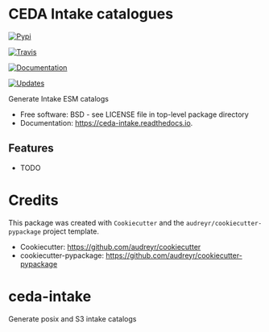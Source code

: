 # CEDA Intake catalogues


[![Pypi](https://img.shields.io/pypi/v/ceda_intake.svg)](https://pypi.python.org/pypi/ceda_intake)

[![Travis](https://img.shields.io/travis/cedadev/ceda_intake.svg)](https://travis-ci.org/cedadev/ceda_intake)

[![Documentation](https://readthedocs.org/projects/ceda-intake/badge/?version=latest)](https://ceda-intake.readthedocs.io/en/latest/?badge=latest)


[![Updates](https://pyup.io/repos/github/cedadev/ceda_intake/shield.svg)](https://pyup.io/repos/github/cedadev/ceda_intake/)



Generate Intake ESM catalogs


* Free software: BSD - see LICENSE file in top-level package directory
* Documentation: https://ceda-intake.readthedocs.io.


## Features

* TODO

# Credits

This package was created with `Cookiecutter` and the `audreyr/cookiecutter-pypackage` project template.

 * Cookiecutter: https://github.com/audreyr/cookiecutter
 * cookiecutter-pypackage: https://github.com/audreyr/cookiecutter-pypackage

# ceda-intake
Generate posix and S3 intake catalogs
